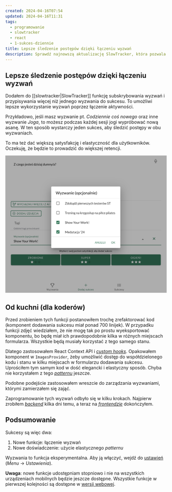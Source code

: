 ```yaml
---
created: 2024-04-16T07:54
updated: 2024-04-16T11:31
tags:
  - programowanie
  - slowtracker
  - react
  - 1-sukces-dziennie
title: Lepsze śledzenie postępów dzięki łączeniu wyzwań
description: Sprawdź najnowszą aktualizację SlowTracker, która pozwala łączyć wyzwania w jednym sukcesie! Daje to większą elastyczność, większą satysfakcję i lepsze śledzenie postępów.
---
```

## Lepsze śledzenie postępów dzięki łączeniu wyzwań

Dodałem do [[slowtracker|SlowTracker]] funkcję subskrybowania wyzwań i przypisywania więcej niż jednego wyzwania do sukcesu. To umożliwi lepsze wykorzystanie wyzwań poprzez łączenie aktywności. 

Przykładowo, jeśli masz wyzwanie pt. *Codziennie coś nowego* oraz inne wyzwanie *Joga*, to możesz podczas każdej sesji jogi wypróbować nową asanę. W ten sposób wystarczy jeden sukces, aby śledzić postępy w obu wyzwaniach.

To ma też dać większą satysfakcję i elastyczność dla użytkowników. Oczekuję, że będzie to prowadzić do większej retencji.

![SlowTracker - wizualizacja nowej funkcji łączenia wyzwań](./nowosc-w-slowtracker-laczenie-wyzwan.png)

## Od kuchni (dla koderów)

Przed zrobieniem tych funkcji postanowiłem trochę zrefaktorować kod (komponent dodawania sukcesu miał ponad 700 linijek). W przypadku funkcji zdjęć wiedziałem, że nie mogę tak po prostu wyeksportować komponentu, bo będę miał ich prawdopodobnie kilka w różnych miejscach formularza. Wszystkie będą musiały korzystać z tego samego stanu.

Dlatego zastosowałem React Context API i *[custom hooks](https://react.dev/learn/reusing-logic-with-custom-hooks)*. Opakowałem komponent w `ImagesProvider`, żeby umożliwić dostęp do współdzielonego kodu i stanu w kilku miejscach w formularzu dodawania sukcesu. Uprościłem tym samym kod w dość elegancki i elastyczny sposób. Chyba nie korzystałem z tego *[patternu](https://pl.wikipedia.org/wiki/Wzorzec_projektowy_(informatyka))* jeszcze.

Podobne podejście zastosowałem wreszcie do zarządzania wyzwaniami, którymi zamierzałem się zająć.

Zaprogramowanie tych wyzwań odbyło się w kilku krokach. Najpierw zrobiłem *[backend](https://pl.wikipedia.org/wiki/Front-end_i_back-end)* kilka dni temu, a teraz na *[frontendzie](https://pl.wikipedia.org/wiki/Front-end_i_back-end)* dokończyłem.

## Podsumowanie

Sukcesy są więc dwa: 
1. Nowe funkcje: łączenie wyzwań
2. Nowe doświadczenie: użycie elastycznego *patternu*

Wyzwania to funkcja eksperymentalna. Aby ją włączyć, wejdź do [ustawień](https://app.slowtracker.com/settings) (*Menu* -> *Ustawienia*).

**Uwaga**: nowe funkcje udostępniam stopniowo i nie na wszystkich urządzeniach mobilnych będzie jeszcze dostępne. Wszystkie funkcje w pierwszej kolejności są dostępne w [wersji webowej](https://app.slowtracker.com).